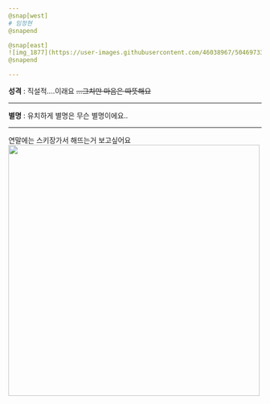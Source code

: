 ```yaml
---
@snap[west]
# 임정현
@snapend

@snap[east]
![img_1877](https://user-images.githubusercontent.com/46038967/50469733-1a07d500-09f1-11e9-8f8a-57c35ae4cf5a.PNG)
@snapend

---
```

**성격** : 직설적....이래요
~~...그치만 마음은 따뜻해요~~

---
**별명** : 유치하게 별명은 무슨 별명이에요..

---
연말에는 스키장가서 해뜨는거 보고싶어요
<img src="http://www.sapporo.travel/cms/wp-content/uploads/2013/12/032-1200x600.jpg" width=500>

